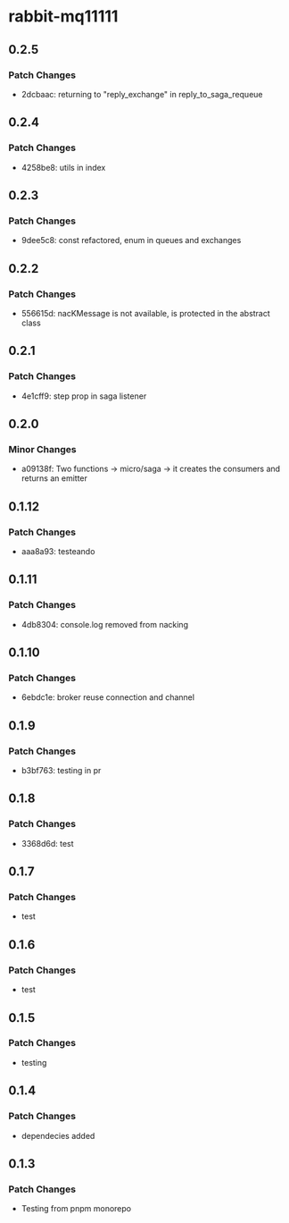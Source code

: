 # rabbit-mq11111

## 0.2.5

### Patch Changes

-   2dcbaac: returning to "reply_exchange" in reply_to_saga_requeue

## 0.2.4

### Patch Changes

-   4258be8: utils in index

## 0.2.3

### Patch Changes

-   9dee5c8: const refactored, enum in queues and exchanges

## 0.2.2

### Patch Changes

-   556615d: nacKMessage is not available, is protected in the abstract class

## 0.2.1

### Patch Changes

-   4e1cff9: step prop in saga listener

## 0.2.0

### Minor Changes

-   a09138f: Two functions -> micro/saga -> it creates the consumers and returns an emitter

## 0.1.12

### Patch Changes

-   aaa8a93: testeando

## 0.1.11

### Patch Changes

-   4db8304: console.log removed from nacking

## 0.1.10

### Patch Changes

-   6ebdc1e: broker reuse connection and channel

## 0.1.9

### Patch Changes

-   b3bf763: testing in pr

## 0.1.8

### Patch Changes

-   3368d6d: test

## 0.1.7

### Patch Changes

-   test

## 0.1.6

### Patch Changes

-   test

## 0.1.5

### Patch Changes

-   testing

## 0.1.4

### Patch Changes

-   dependecies added

## 0.1.3

### Patch Changes

-   Testing from pnpm monorepo
